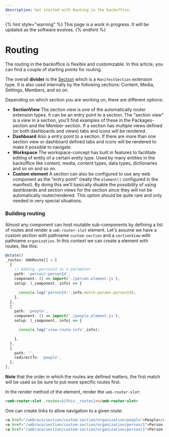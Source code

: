```yaml
---
description: Get started with Routing in the backoffice.
---
```


{% hint style="warning" %}
This page is a work in progress. It will be updated as the software evolves.
{% endhint %}

# Routing
The routing in the backoffice is flexible and customizable. In this article, you can find a couple of starting points for routing.

The overall **divider** is the [Section](extension-types/sections-and-trees/README.md) which is a `ManifestSection` extension type. It is also used internally by the following sections: Content, Media, Settings, Members, and so on. 

Depending on which section you are working on, there are different options:

* **SectionView** The section view is one of the automatically router extension types. It can be an entry point to a section. The "section view" is a view in a section, you'll find examples of these in the Packages-section and the Member-section. If a section has multiple views defined (or both dashboards and views) tabs and icons will be rendered.
* **Dashboard** Also a entry point to a section. If there are more than one section view or dashboard defined tabs and icons will be rendered to make it possible to navigate.
* **Workspace** The workspace-concept has built in features to facilitate editing of entity of a certain entity type. Used by many entities in the backoffice like content, media, content types, data types, dictionaries and so on and so on.
* **Custom element** A section can also be configured to use any web component as the "entry point" (really the `element()` configured in the manifest). By doing this we'll basically disable the possibility of using dashboards and section views for the section since they will not be automatically router/rendered. This option should be quite rare and only needed in very special situations.

### Building routing
Almost any component can host routable sub-components by defining a list of routes and render a `umb-router-slot` element. Let's assume we have a custom section with pathname `custom-section` and a `sectionView` with pathname `organization`. In this context we can create a element with routes, like this:

```typescript
@state()
_routes: UmbRoute[] = [
  {
    // Adding :personId as a parameter
    path: 'person/:personId',
    component: () => import('./person.element.js'),
    setup: (_component, info) => {

      console.log('personId:',info.match.params.personId);
    },
  },
  {
    path: 'people',
    component: () => import('./people.element.js'),
    setup: (_component, info) => {

      console.log('view-route-info',info);

    },
  },
  {
    path: '',
    redirectTo: 'people',
  },
];
```
**Note** that the order in which the routes are defined matters, the first match will be used so be sure to put more specific routes first. 

In the render method of the element, render the `umb-router-slot`:

```html
<umb-router-slot .routes=${this._routes}></umb-router-slot> 
```

One can create links to allow navigation to a given route:

```html
<a href="/umbraco/section/custom-section/organization/people">People</a>
<a href="/umbraco/section/custom-section/organization/person/1">Person 1</a>
<a href="/umbraco/section/custom-section/organization/person/2">Person 2</a>
```